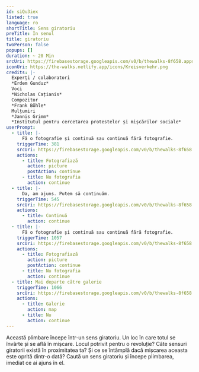 ```yaml
---
id: siQu3iex
listed: true
language: ro
shortTitle: Sens giratoriu
preTitle: În senul
title: giratoriu
twoPerson: false
popups: []
duration: ~ 20 Min
srcUri: https://firebasestorage.googleapis.com/v0/b/thewalks-8f658.appspot.com/o/static%2Fmedias%2Fde_siQu3iex.mp3?alt=media&token=f1069f05-3d13-4d87-a4e6-7866eb6dabbb
iconUri: https://the-walks.netlify.app/icons/Kreisverkehr.png
credits: |-
  Experți / colaboratori
  *Erdem Gunduz*
  Voci
  *Nicholas Cațianis*
  Compozitor
  *Frank Böhle*
  Mulțumiri
  *Jannis Grimm*
  *Institutul pentru cercetarea protestelor și mișcărilor sociale*
userPrompt:
  - title: |-
      Fă o fotografie și continuă sau continuă fără fotografie.
    triggerTime: 381
    srcUri: https://firebasestorage.googleapis.com/v0/b/thewalks-8f658.appspot.com/o/static%2Fmedias%2Fde_siQu3iex_loop_1.mp3?alt=media&token=108baec2-420c-4710-bec0-4598ffd48b0d
    actions:
      - title: Fotografiază
        action: picture
        postAction: continue
      - title: Nu fotografia
        action: continue
  - title: |-
      Da, am ajuns. Putem să continuăm.
    triggerTime: 545
    srcUri: https://firebasestorage.googleapis.com/v0/b/thewalks-8f658.appspot.com/o/static%2Fmedias%2Fde_siQu3iex_loop_2.mp3?alt=media&token=b978b083-8eaa-49e9-8334-c8f614055dc8
    actions:
      - title: Continuă
        action: continue
  - title: |-
      Fă o fotografie și continuă sau continuă fără fotografie.
    triggerTime: 1057
    srcUri: https://firebasestorage.googleapis.com/v0/b/thewalks-8f658.appspot.com/o/static%2Fmedias%2Fde_siQu3iex_loop_3.mp3?alt=media&token=a22170b8-94e3-45d5-af9a-0a4e9da283d8
    actions:
      - title: Fotografiază
        action: picture
        postAction: continue
      - title: Nu fotografia
        action: continue
  - title: Mai departe către galerie
    triggerTime: 1066
    srcUri: https://firebasestorage.googleapis.com/v0/b/thewalks-8f658.appspot.com/o/static%2Fmedias%2Fmulti_Zeubeel8_loop.mp3?alt=media&token=88349085-3303-48b9-bdc6-fd7b09519a26
    actions:
      - title: Galerie
        action: map
      - title: Nu
        action: continue
---
```

Această plimbare începe într-un sens giratoriu. Un loc în care totul se învârte și se află în mișcare. Locul potrivit pentru o revoluție? Câte sensuri giratorii există în proximitatea ta? Și ce se întâmplă dacă mișcarea aceasta este oprită dintr-o dată? Caută un sens giratoriu și începe plimbarea, imediat ce ai ajuns în el.
